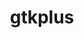 ---
title: "gtkplus"
layout: cache
categories: [package, develop]
meta: {"compilers": ["gcc@=11.4.0"], "num_specs": 8, "num_specs_by_stack": {"e4s": 8, "root": 8}, "oss": ["ubuntu22.04"], "platforms": ["linux"], "stacks": ["e4s", "root"], "targets": ["x86_64_v3"], "versions": ["3.24.29"]}
spec_details: [{"compiler": "gcc@=11.4.0", "hash": "aepb4cvlgytg75fctcbwjy52cciqtji2", "os": "ubuntu22.04", "platform": "linux", "size": "-", "stacks": ["e4s", "root"], "target": "x86_64_v3", "variants": ["build_system=autotools", "~cups"], "versions": ["3.24.29"]}, {"compiler": "gcc@=11.4.0", "hash": "hvpzp3y34gfngsfmp7orksvpxyuai6o2", "os": "ubuntu22.04", "platform": "linux", "size": "-", "stacks": ["e4s", "root"], "target": "x86_64_v3", "variants": ["build_system=autotools", "~cups"], "versions": ["3.24.29"]}, {"compiler": "gcc@=11.4.0", "hash": "jorzvp37ivnzstabi3dbtwykghmdwnpy", "os": "ubuntu22.04", "platform": "linux", "size": "-", "stacks": ["e4s", "root"], "target": "x86_64_v3", "variants": ["build_system=autotools", "~cups"], "versions": ["3.24.29"]}, {"compiler": "gcc@=11.4.0", "hash": "k456oickk3a7n74ggzzroyha6obkf7ik", "os": "ubuntu22.04", "platform": "linux", "size": "-", "stacks": ["e4s", "root"], "target": "x86_64_v3", "variants": ["build_system=autotools", "~cups"], "versions": ["3.24.29"]}, {"compiler": "gcc@=11.4.0", "hash": "lhuggs7g7gwyqownojp5kgac5tcg6kap", "os": "ubuntu22.04", "platform": "linux", "size": "-", "stacks": ["e4s", "root"], "target": "x86_64_v3", "variants": ["build_system=autotools", "~cups"], "versions": ["3.24.29"]}, {"compiler": "gcc@=11.4.0", "hash": "sqdafqq5bjmt7xnr22izd7mydkcpyri3", "os": "ubuntu22.04", "platform": "linux", "size": "-", "stacks": ["e4s", "root"], "target": "x86_64_v3", "variants": ["build_system=autotools", "~cups"], "versions": ["3.24.29"]}, {"compiler": "gcc@=11.4.0", "hash": "ytem3c2i3c4dfims4h4fe2rpiyg3jje2", "os": "ubuntu22.04", "platform": "linux", "size": "-", "stacks": ["e4s", "root"], "target": "x86_64_v3", "variants": ["build_system=autotools", "~cups"], "versions": ["3.24.29"]}, {"compiler": "gcc@=11.4.0", "hash": "zxziemnsx5qczmkovjwpprcxe2jodgcv", "os": "ubuntu22.04", "platform": "linux", "size": "-", "stacks": ["e4s", "root"], "target": "x86_64_v3", "variants": ["build_system=autotools", "~cups"], "versions": ["3.24.29"]}]
---